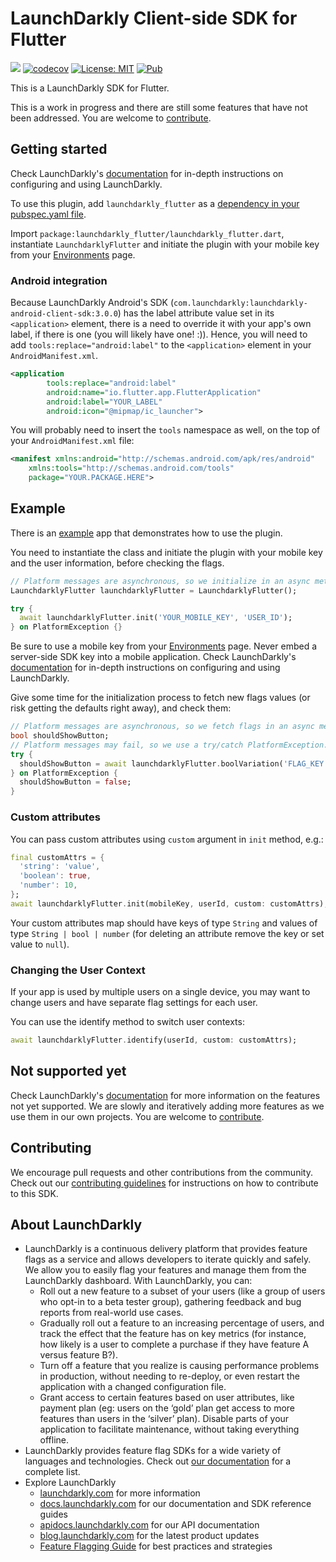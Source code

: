 # LaunchDarkly Client-side SDK for Flutter

![](https://github.com/andre-paraense/launchdarkly_flutter/workflows/CI/badge.svg) [![codecov](https://codecov.io/gh/andre-paraense/launchdarkly_flutter/branch/master/graph/badge.svg)](https://codecov.io/gh/andre-paraense/launchdarkly_flutter) [![License: MIT](https://img.shields.io/badge/License-LGPL3.0-green.svg)](https://opensource.org/licenses/LGPL-3.0) [![Pub](https://img.shields.io/pub/v/launchdarkly_flutter.svg)](https://pub.dartlang.org/packages/launchdarkly_flutter)

This is a LaunchDarkly SDK for Flutter.

This is a work in progress and there are still some features that have not been addressed. You are welcome to [contribute](CONTRIBUTING.md).

## Getting started

Check LaunchDarkly's [documentation](https://docs.launchdarkly.com) for in-depth instructions on configuring and using LaunchDarkly.

To use this plugin, add `launchdarkly_flutter` as a [dependency in your pubspec.yaml file](https://flutter.io/platform-plugins/).

Import `package:launchdarkly_flutter/launchdarkly_flutter.dart`, instantiate `LaunchdarklyFlutter` and initiate the plugin with your mobile key from your [Environments](https://app.launchdarkly.com/settings#/environments) page.

### Android integration

Because LaunchDarkly Android's SDK (`com.launchdarkly:launchdarkly-android-client-sdk:3.0.0`) has the label attribute value set in its `<application>` element, there is a need to override it with your app's own label, if there is one (you will likely have one! :)).
Hence, you will need to add `tools:replace="android:label"` to the `<application>` element in your `AndroidManifest.xml`.

```xml
<application
        tools:replace="android:label"
        android:name="io.flutter.app.FlutterApplication"
        android:label="YOUR_LABEL"
        android:icon="@mipmap/ic_launcher">
```

You will probably need to insert the `tools` namespace as well, on the top of your `AndroidManifest.xml` file:

```xml
<manifest xmlns:android="http://schemas.android.com/apk/res/android"
    xmlns:tools="http://schemas.android.com/tools"
    package="YOUR.PACKAGE.HERE">
```

## Example

There is an [example](./example) app that demonstrates how to use the plugin.

You need to instantiate the class and initiate the plugin with your mobile key and the user information, before checking the flags.

```dart
// Platform messages are asynchronous, so we initialize in an async method.
LaunchdarklyFlutter launchdarklyFlutter = LaunchdarklyFlutter();

try {
  await launchdarklyFlutter.init('YOUR_MOBILE_KEY', 'USER_ID');
} on PlatformException {}
```
Be sure to use a mobile key from your [Environments](https://app.launchdarkly.com/settings#/environments) page. Never embed a server-side SDK key into a mobile application. Check LaunchDarkly's [documentation](https://docs.launchdarkly.com) for in-depth instructions on configuring and using LaunchDarkly.

Give some time for the initialization process to fetch new flags values (or risk getting the defaults right away), and check them:

```dart
// Platform messages are asynchronous, so we fetch flags in an async method.
bool shouldShowButton;
// Platform messages may fail, so we use a try/catch PlatformException.
try {
  shouldShowButton = await launchdarklyFlutter.boolVariation('FLAG_KEY', false);
} on PlatformException {
  shouldShowButton = false;
}
```

### Custom attributes

You can pass custom attributes using `custom` argument in `init` method, e.g.:

```dart
final customAttrs = {
  'string': 'value',
  'boolean': true,
  'number': 10,
};
await launchdarklyFlutter.init(mobileKey, userId, custom: customAttrs);
```

Your custom attributes map should have keys of type `String` and values of type `String | bool | number` (for deleting an attribute remove the key or set value to `null`).

### Changing the User Context

If your app is used by multiple users on a single device, you may want to change users and have separate flag settings for each user.

You can use the identify method to switch user contexts:

```dart
await launchdarklyFlutter.identify(userId, custom: customAttrs);
```

## Not supported yet

Check LaunchDarkly's [documentation](https://docs.launchdarkly.com) for more information on the features not yet supported. We are slowly and iteratively adding more features as we use them in our own projects. You are welcome to [contribute](CONTRIBUTING.md).

## Contributing

We encourage pull requests and other contributions from the community. Check out our [contributing guidelines](CONTRIBUTING.md) for instructions on how to contribute to this SDK.

## About LaunchDarkly

* LaunchDarkly is a continuous delivery platform that provides feature flags as a service and allows developers to iterate quickly and safely. We allow you to easily flag your features and manage them from the LaunchDarkly dashboard.  With LaunchDarkly, you can:
    * Roll out a new feature to a subset of your users (like a group of users who opt-in to a beta tester group), gathering feedback and bug reports from real-world use cases.
    * Gradually roll out a feature to an increasing percentage of users, and track the effect that the feature has on key metrics (for instance, how likely is a user to complete a purchase if they have feature A versus feature B?).
    * Turn off a feature that you realize is causing performance problems in production, without needing to re-deploy, or even restart the application with a changed configuration file.
    * Grant access to certain features based on user attributes, like payment plan (eg: users on the ‘gold’ plan get access to more features than users in the ‘silver’ plan). Disable parts of your application to facilitate maintenance, without taking everything offline.
* LaunchDarkly provides feature flag SDKs for a wide variety of languages and technologies. Check out [our documentation](https://docs.launchdarkly.com/docs) for a complete list.
* Explore LaunchDarkly
    * [launchdarkly.com](https://www.launchdarkly.com/ "LaunchDarkly Main Website") for more information
    * [docs.launchdarkly.com](https://docs.launchdarkly.com/  "LaunchDarkly Documentation") for our documentation and SDK reference guides
    * [apidocs.launchdarkly.com](https://apidocs.launchdarkly.com/  "LaunchDarkly API Documentation") for our API documentation
    * [blog.launchdarkly.com](https://blog.launchdarkly.com/  "LaunchDarkly Blog Documentation") for the latest product updates
    * [Feature Flagging Guide](https://github.com/launchdarkly/featureflags/  "Feature Flagging Guide") for best practices and strategies
